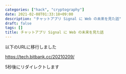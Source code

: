 ```yaml
---
categories: ["hack", "cryptography"]
date: 2021-02-08T01:33:18+09:00
description: "チャットアプリ Signal に Web の未来を見た話"
draft: false
tags: []
title: チャットアプリ Signal に Web の未来を見た話
---
```



以下のURLに移行しました

<a href="https://tech.bitbank.cc/20210209/">https://tech.bitbank.cc/20210209/</a>

5秒後にリダイレクトします

<meta http-equiv="refresh" content="5;URL=https://tech.bitbank.cc/20210209/">

